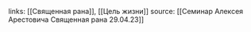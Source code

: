 links: [[Священная рана]], [[Цель жизни]]
source: [[Семинар Алексея Арестовича Священная рана 29.04.23]]